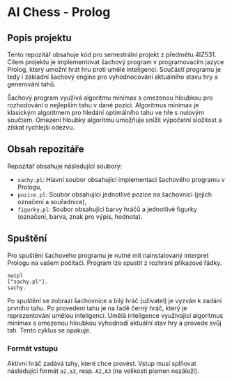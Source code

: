 # AI Chess - Prolog

## Popis projektu
Tento repozitář obsahuje kód pro semestrální projekt z předmětu 4IZ531. Cílem projektu je implementovat šachový program v programovacím jazyce Prolog, který umožní hrát hru proti umělé inteligenci. Součástí programu je tedy i základní šachový engine pro vyhodnocování aktuálního stavu hry a generování tahů.

Šachový program využívá algoritmu minimax s omezenou hloubkou pro rozhodování o nejlepším tahu v dané pozici. Algoritmus minimax je klasickým algoritmem pro hledání optimálního tahu ve hře s nulovým součtem. Omezení hloubky algoritmu umožňuje snížit výpočetní složitost a získat rychlejší odezvu.

## Obsah repozitáře
Repozitář obsahuje následující soubory:
- `sachy.pl`: Hlavní soubor obsahující implementaci šachového programu v Prologu,
- `pozice.pl`: Soubor obsahující jednotlivé pozice na šachovnici (jejich označení a souřadnice),
- `figurky.pl`: Soubor obsahující barvy hráčů a jednotlivé figurky (označení, barva, znak pro výpis, hodnota).

## Spuštění
Pro spuštění šachového programu je nutné mít nainstalovaný interpret Prologu na vašem počítači. Program lze spustit z rozhraní příkazové řádky.

```
swipl
["sachy.pl"].
sachy.
```

Po spuštění se zobrazí šachovnice a bílý hráč (uživatel) je vyzván k zadání prvního tahu. Po provedení tahu je na řadě černý hráč, který je reprezentování umělou inteligencí. Umělá inteligence využívající algoritmus minimax s omezenou hloubkou vyhodnodí aktuální stav hry a provede svůj tah. Tento cyklus se opakuje.

### Formát vstupu
Aktivní hráč zadává tahy, které chce provést. Vstup musí splňovat následující formát `a2,a3`, resp. `A2,A3` (na velikosti písmen nezáleží).

